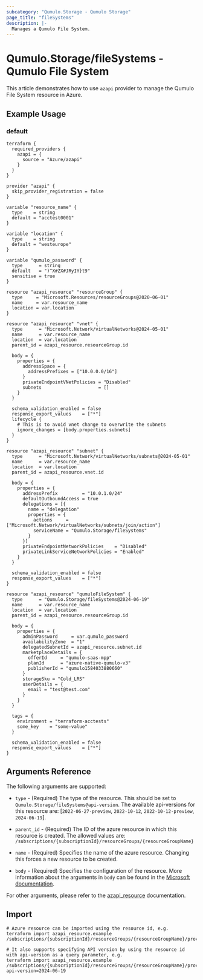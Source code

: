 ```yaml
---
subcategory: "Qumulo.Storage - Qumulo Storage"
page_title: "fileSystems"
description: |-
  Manages a Qumulo File System.
---
```


# Qumulo.Storage/fileSystems - Qumulo File System

This article demonstrates how to use `azapi` provider to manage the Qumulo File System resource in Azure.



## Example Usage

### default

```hcl
terraform {
  required_providers {
    azapi = {
      source = "Azure/azapi"
    }
  }
}

provider "azapi" {
  skip_provider_registration = false
}

variable "resource_name" {
  type    = string
  default = "acctest0001"
}

variable "location" {
  type    = string
  default = "westeurope"
}

variable "qumulo_password" {
  type      = string
  default   = ")^X#ZX#JRyIY}t9"
  sensitive = true
}

resource "azapi_resource" "resourceGroup" {
  type     = "Microsoft.Resources/resourceGroups@2020-06-01"
  name     = var.resource_name
  location = var.location
}

resource "azapi_resource" "vnet" {
  type      = "Microsoft.Network/virtualNetworks@2024-05-01"
  name      = var.resource_name
  location  = var.location
  parent_id = azapi_resource.resourceGroup.id

  body = {
    properties = {
      addressSpace = {
        addressPrefixes = ["10.0.0.0/16"]
      }
      privateEndpointVNetPolicies = "Disabled"
      subnets                     = []
    }
  }

  schema_validation_enabled = false
  response_export_values    = ["*"]
  lifecycle {
    # This is to avoid vnet change to overwrite the subnets
    ignore_changes = [body.properties.subnets]
  }
}

resource "azapi_resource" "subnet" {
  type      = "Microsoft.Network/virtualNetworks/subnets@2024-05-01"
  name      = var.resource_name
  location  = var.location
  parent_id = azapi_resource.vnet.id

  body = {
    properties = {
      addressPrefix         = "10.0.1.0/24"
      defaultOutboundAccess = true
      delegations = [{
        name = "delegation"
        properties = {
          actions     = ["Microsoft.Network/virtualNetworks/subnets/join/action"]
          serviceName = "Qumulo.Storage/fileSystems"
        }
      }]
      privateEndpointNetworkPolicies    = "Disabled"
      privateLinkServiceNetworkPolicies = "Enabled"
    }
  }

  schema_validation_enabled = false
  response_export_values    = ["*"]
}

resource "azapi_resource" "qumuloFileSystem" {
  type      = "Qumulo.Storage/fileSystems@2024-06-19"
  name      = var.resource_name
  location  = var.location
  parent_id = azapi_resource.resourceGroup.id

  body = {
    properties = {
      adminPassword     = var.qumulo_password
      availabilityZone  = "1"
      delegatedSubnetId = azapi_resource.subnet.id
      marketplaceDetails = {
        offerId     = "qumulo-saas-mpp"
        planId      = "azure-native-qumulo-v3"
        publisherId = "qumulo1584033880660"
      }
      storageSku = "Cold_LRS"
      userDetails = {
        email = "test@test.com"
      }
    }
  }

  tags = {
    environment = "terraform-acctests"
    some_key    = "some-value"
  }

  schema_validation_enabled = false
  response_export_values    = ["*"]
}

```



## Arguments Reference

The following arguments are supported:

* `type` - (Required) The type of the resource. This should be set to `Qumulo.Storage/fileSystems@api-version`. The available api-versions for this resource are: [`2022-06-27-preview`, `2022-10-12`, `2022-10-12-preview`, `2024-06-19`].

* `parent_id` - (Required) The ID of the azure resource in which this resource is created. The allowed values are:  
  `/subscriptions/{subscriptionId}/resourceGroups/{resourceGroupName}`

* `name` - (Required) Specifies the name of the azure resource. Changing this forces a new resource to be created.

* `body` - (Required) Specifies the configuration of the resource. More information about the arguments in `body` can be found in the [Microsoft documentation](https://learn.microsoft.com/en-us/azure/templates/Qumulo.Storage/fileSystems?pivots=deployment-language-terraform).

For other arguments, please refer to the [azapi_resource](https://registry.terraform.io/providers/Azure/azapi/latest/docs/resources/resource) documentation.

## Import

 ```shell
 # Azure resource can be imported using the resource id, e.g.
 terraform import azapi_resource.example /subscriptions/{subscriptionId}/resourceGroups/{resourceGroupName}/providers/Qumulo.Storage/fileSystems/{resourceName}
 
 # It also supports specifying API version by using the resource id with api-version as a query parameter, e.g.
 terraform import azapi_resource.example /subscriptions/{subscriptionId}/resourceGroups/{resourceGroupName}/providers/Qumulo.Storage/fileSystems/{resourceName}?api-version=2024-06-19
 ```
